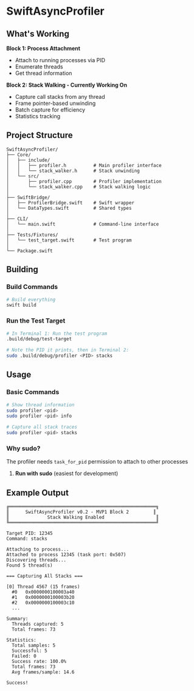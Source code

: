 # SwiftAsyncProfiler

## What's Working 

**Block 1: Process Attachment**
- Attach to running processes via PID
- Enumerate threads
- Get thread information

**Block 2: Stack Walking - Currently Working On**
- Capture call stacks from any thread
- Frame pointer-based unwinding
- Batch capture for efficiency
- Statistics tracking

## Project Structure

```
SwiftAsyncProfiler/
├── Core/
│   ├── include/
│   │   ├── profiler.h          # Main profiler interface
│   │   └── stack_walker.h      # Stack unwinding
│   └── src/
│       ├── profiler.cpp        # Profiler implementation
│       └── stack_walker.cpp    # Stack walking logic
│
├── SwiftBridge/
│   ├── ProfilerBridge.swift    # Swift wrapper
│   └── DataTypes.swift         # Shared types
│
├── CLI/
│   └── main.swift              # Command-line interface
│
├── Tests/Fixtures/
│   └── test_target.swift       # Test program
│
└── Package.swift
```

## Building

### Build Commands

```bash
# Build everything
swift build
```

### Run the Test Target

```bash
# In Terminal 1: Run the test program
.build/debug/test-target

# Note the PID it prints, then in Terminal 2:
sudo .build/debug/profiler <PID> stacks
```

## Usage

### Basic Commands

```bash
# Show thread information
sudo profiler <pid>
sudo profiler <pid> info

# Capture all stack traces
sudo profiler <pid> stacks
```

### Why sudo?

The profiler needs `task_for_pid` permission to attach to other processes

1. **Run with sudo** (easiest for development)


## Example Output

```
╔══════════════════════════════════════════════════════╗
║      SwiftAsyncProfiler v0.2 - MVP1 Block 2         ║
║              Stack Walking Enabled                   ║
╚══════════════════════════════════════════════════════╝

Target PID: 12345
Command: stacks

Attaching to process...
Attached to process 12345 (task port: 0x507)
Discovering threads...
Found 5 thread(s)

=== Capturing All Stacks ===

[0] Thread 4567 (15 frames)
  #0   0x0000000100003a40
  #1   0x0000000100003b20
  #2   0x0000000100003c10
  ...

Summary:
  Threads captured: 5
  Total frames: 73

Statistics:
  Total samples: 5
  Successful: 5
  Failed: 0
  Success rate: 100.0%
  Total frames: 73
  Avg frames/sample: 14.6

Success!
```
